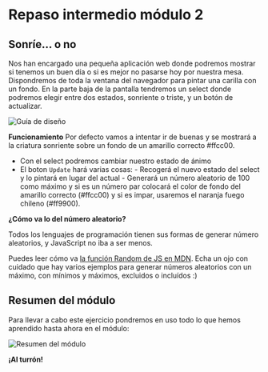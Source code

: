 # Repaso intermedio módulo 2

## Sonríe… o no

Nos han encargado una pequeña aplicación web donde podremos mostrar si tenemos un buen día o si es mejor no pasarse hoy por nuestra mesa.
Dispondremos de toda la ventana del navegador para pintar una carilla con un fondo. En la parte baja de la pantalla tendremos un select donde podremos elegir entre dos estados, sonriente o triste, y un botón de actualizar.

![Guía de diseño](assets/images/2-6/bonus.png)

**Funcionamiento**
Por defecto vamos a intentar ir de buenas y se mostrará a la criatura sonriente sobre un fondo de un amarillo correcto #ffcc00.

- Con el select podremos cambiar nuestro estado de ánimo
- El boton `Update` hará varias cosas: - Recogerá el nuevo estado del select y lo pintará en lugar del actual - Generará un número aleatorio de 100 como máximo y si es un número par colocará el color de fondo del amarillo correcto (#ffcc00) y si es impar, usaremos el naranja fuego chileno (#ff9900).

**¿Cómo va lo del número aleatorio?**

Todos los lenguajes de programación tienen sus formas de generar número aleatorios, y JavaScript no iba a ser menos.

Puedes leer cómo va [la función Random de JS en MDN](https://developer.mozilla.org/en-US/docs/Web/JavaScript/Reference/Global_Objects/Math/random). Echa un ojo con cuidado que hay varios ejemplos para generar números aleatorios con un máximo, con mínimos y máximos, excluidos o incluídos :)

## Resumen del módulo

Para llevar a cabo este ejercicio pondremos en uso todo lo que hemos aprendido hasta ahora en el módulo:

![Resumen del módulo](assets/repaso/js.png)

**¡Al turrón!**
